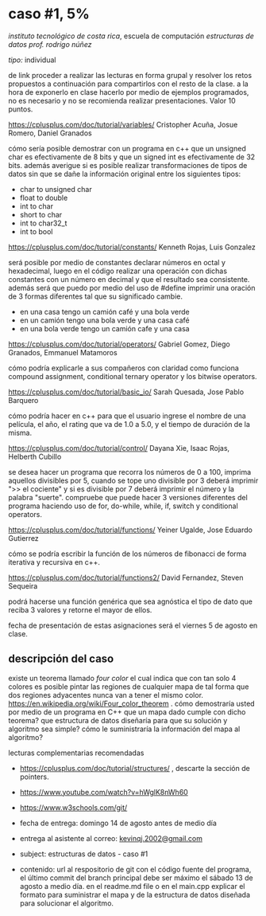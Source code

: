 # caso #1, 5%

*instituto tecnológico de costa rica*, escuela de computación
*estructuras de datos*
_prof. rodrigo núñez_

*tipo:* individual

de link proceder a realizar las lecturas en forma grupal y resolver los retos propuestos a continuación para compartirlos con el resto de la clase. a la hora de exponerlo en clase hacerlo por medio de ejemplos programados, no es necesario y no se recomienda realizar presentaciones. Valor 10 puntos. 

https://cplusplus.com/doc/tutorial/variables/
Cristopher Acuña, Josue Romero, Daniel Granados

cómo sería posible demostrar con un programa en c++ que un unsigned char es efectivamente de 8 bits y que un signed int es efectivamente de 32 bits. además averigue si es posible realizar transformaciones de tipos de datos sin que se dañe la información original entre los siguientes tipos:
- char to unsigned char
- float to double
- int to char
- short to char
- int to char32_t
- int to bool

https://cplusplus.com/doc/tutorial/constants/
Kenneth Rojas, Luis Gonzalez

será posible por medio de constantes declarar números en octal y hexadecimal, luego en el código realizar una operación con dichas constantes con un número en decimal y que el resultado sea consistente. además será que puedo por medio del uso de #define imprimir una oración de 3 formas diferentes tal que su significado cambie. 

- en una casa tengo un camión café y una bola verde
- en un camión tengo una bola verde y una casa café   
- en una bola verde tengo un camión cafe y una casa   


https://cplusplus.com/doc/tutorial/operators/
Gabriel Gomez, Diego Granados, Emmanuel Matamoros 

cómo podría explicarle a sus compañeros con claridad como funciona compound assignment, conditional ternary operator y los bitwise operators. 


https://cplusplus.com/doc/tutorial/basic_io/
Sarah Quesada, Jose Pablo Barquero

cómo podría hacer en c++ para que el usuario ingrese el nombre de una película, el año, el rating que va de 1.0 a 5.0, y el tiempo de duración de la misma. 


https://cplusplus.com/doc/tutorial/control/
Dayana Xie, Isaac Rojas, Helberth Cubillo

se desea hacer un programa que recorra los números de 0 a 100, imprima aquellos divisibles por 5, cuando se tope uno divisible por 3 deberá imprimir ">> el cociente" y si es divisible por 7 deberá imprimir el número y la palabra "suerte". compruebe que puede hacer 3 versiones diferentes del programa haciendo uso de for, do-while, while, if, switch y conditional operators. 

https://cplusplus.com/doc/tutorial/functions/
Yeiner Ugalde, Jose Eduardo Gutierrez

cómo se podría escribir la función de los números de fibonacci de forma iterativa y recursiva en c++.

https://cplusplus.com/doc/tutorial/functions2/
David Fernandez, Steven Sequeira 

podrá hacerse una función genérica que sea agnóstica el tipo de dato que reciba 3 valores y retorne el mayor de ellos. 

fecha de presentación de estas asignaciones será el viernes 5 de agosto en clase. 


## descripción del caso 

existe un teorema llamado _four color_ el cual indica que con tan solo 4 colores es posible pintar las regiones de cualquier mapa de tal forma que dos regiones adyacentes nunca van a tener el mismo color. https://en.wikipedia.org/wiki/Four_color_theorem . cómo demostraría usted por medio de un programa en C++ que un mapa dado cumple con dicho teorema? que estructura de datos diseñaría para que su solución y algoritmo sea simple? cómo le suministraría la información del mapa al algoritmo?

lecturas complementarias recomendadas 

- https://cplusplus.com/doc/tutorial/structures/ , descarte la sección de pointers. 
- https://www.youtube.com/watch?v=hWglK8nWh60
- https://www.w3schools.com/git/



- fecha de entrega: domingo 14 de agosto antes de medio día
- entrega al asistente al correo: kevinqj.2002@gmail.com
- subject: estructuras de datos - caso #1
- contenido: url al respositorio de git con el código fuente del programa, el último commit del branch principal debe ser máximo el sábado 13 de agosto a medio día. en el readme.md file o en el main.cpp explicar el formato para suministrar el mapa y de la estructura de datos diseñada para solucionar el algoritmo. 
